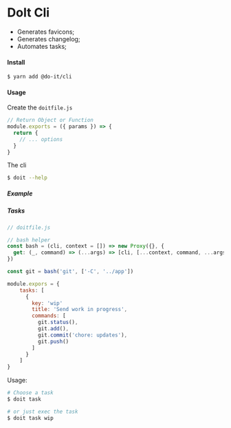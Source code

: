 # DoIt Cli

- Generates favicons;
- Generates changelog;
- Automates tasks;

#### Install

```bash
$ yarn add @do-it/cli
```

#### Usage

Create the `doitfile.js`

```js
// Return Object or Function
module.exports = ({ params }) => {
  return {
    // ... options
  }
}

```

The cli

```bash
$ doit --help
```

##### Example

##### Tasks


```js
// doitfile.js

// bash helper
const bash = (cli, context = []) => new Proxy({}, {
  get: (_, command) => (...args) => [cli, [...context, command, ...args]]
})

const git = bash('git', ['-C', '../app'])

module.expors = {
    tasks: [
      {
        key: 'wip'
        title: 'Send work in progress',
        commands: [
          git.status(),
          git.add(),
          git.commit('chore: updates'),
          git.push()
        ]
      }
    ]
}
```

Usage:

```bash
# Choose a task
$ doit task 

# or just exec the task
$ doit task wip
```
